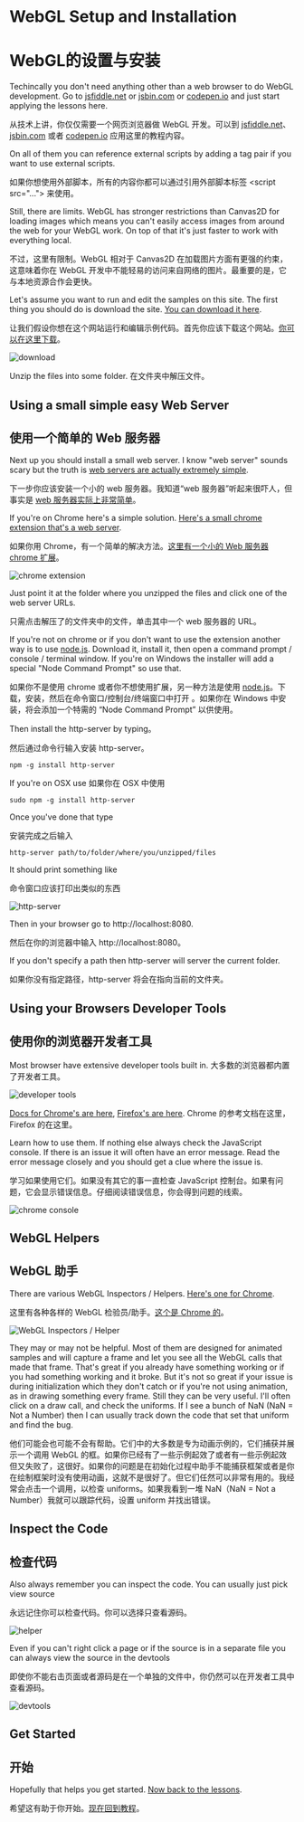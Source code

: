 # WebGL Setup and Installation
# WebGL的设置与安装

Techincally you don't need anything other than a web browser to do WebGL development. Go to [jsfiddle.net][1] or [jsbin.com][2] or [codepen.io][3] and just start applying the lessons here.

从技术上讲，你仅仅需要一个网页浏览器做 WebGL 开发。可以到 [jsfiddle.net][1]、 [jsbin.com][2] 或者 [codepen.io][3] 应用这里的教程内容。

On all of them you can reference external scripts by adding a <script src="..."></script> tag pair if you want to use external scripts.

如果你想使用外部脚本，所有的内容你都可以通过引用外部脚本标签 &lt;script src="..."&gt; 来使用。

Still, there are limits. WebGL has stronger restrictions than Canvas2D for loading images which means you can't easily access images from around the web for your WebGL work. On top of that it's just faster to work with everything local.

不过，这里有限制。WebGL 相对于 Canvas2D 在加载图片方面有更强的约束，这意味着你在 WebGL 开发中不能轻易的访问来自网络的图片。最重要的是，它与本地资源合作会更快。

Let's assume you want to run and edit the samples on this site. The first thing you should do is download the site. [You can download it here][4].

让我们假设你想在这个网站运行和编辑示例代码。首先你应该下载这个网站。[你可以在这里下载][4]。

![download][5]

Unzip the files into some folder.
在文件夹中解压文件。

## Using a small simple easy Web Server
## 使用一个简单的 Web 服务器

Next up you should install a small web server. I know "web server" sounds scary but the truth is [web servers are actually extremely simple][6].

下一步你应该安装一个小的 web 服务器。我知道“web 服务器”听起来很吓人，但事实是 [web 服务器实际上非常简单][6]。

If you're on Chrome here's a simple solution. [Here's a small chrome extension that's a web server][7].

如果你用 Chrome，有一个简单的解决方法。[这里有一个小的 Web 服务器 chrome 扩展][7]。

![chrome extension][8]

Just point it at the folder where you unzipped the files and click one of the web server URLs.

只需点击解压了的文件夹中的文件，单击其中一个 web 服务器的 URL。

If you're not on chrome or if you don't want to use the extension another way is to use [node.js][9]. Download it, install it, then open a command prompt / console / terminal window. If you're on Windows the installer will add a special "Node Command Prompt" so use that.

如果你不是使用 chrome 或者你不想使用扩展，另一种方法是使用 [node.js][9]。下载，安装，然后在命令窗口/控制台/终端窗口中打开 。如果你在 Windows 中安装，将会添加一个特需的 “Node Command Prompt” 以供使用。

Then install the http-server by typing。

然后通过命令行输入安装 http-server。

```
npm -g install http-server
```

If you're on OSX use
如果你在 OSX 中使用

```
sudo npm -g install http-server
```

Once you've done that type

安装完成之后输入

```
http-server path/to/folder/where/you/unzipped/files
```

It should print something like

命令窗口应该打印出类似的东西

![http-server][10]

Then in your browser go to http://localhost:8080.

然后在你的浏览器中输入 http://localhost:8080。

If you don't specify a path then http-server will server the current folder.

如果你没有指定路径，http-server 将会在指向当前的文件夹。

## Using your Browsers Developer Tools
## 使用你的浏览器开发者工具

Most browser have extensive developer tools built in.
大多数的浏览器都内置了开发者工具。

![developer tools][11]

[Docs for Chrome's are here][12], [Firefox's are here][13].
Chrome 的参考文档在这里，Firefox 的在这里。

Learn how to use them. If nothing else always check the JavaScript console. If there is an issue it will often have an error message. Read the error message closely and you should get a clue where the issue is.

学习如果使用它们。如果没有其它的事一直检查 JavaScript 控制台。如果有问题，它会显示错误信息。仔细阅读错误信息，你会得到问题的线索。

![chrome console][14]

## WebGL Helpers
## WebGL 助手

There are various WebGL Inspectors / Helpers. [Here's one for Chrome][15].

这里有各种各样的 WebGL 检验员/助手。[这个是 Chrome 的][15]。

![WebGL Inspectors / Helper][16]

They may or may not be helpful. Most of them are designed for animated samples and will capture a frame and let you see all the WebGL calls that made that frame. That's great if you already have something working or if you had something working and it broke. But it's not so great if your issue is during initialization which they don't catch or if you're not using animation, as in drawing something every frame. Still they can be very useful. I'll often click on a draw call, and check the uniforms. If I see a bunch of NaN (NaN = Not a Number) then I can usually track down the code that set that uniform and find the bug.

他们可能会也可能不会有帮助。它们中的大多数是专为动画示例的，它们捕获并展示一个调用 WebGL 的框。如果你已经有了一些示例起效了或者有一些示例起效但又失败了，这很好。如果你的问题是在初始化过程中助手不能捕获框架或者是你在绘制框架时没有使用动画，这就不是很好了。但它们任然可以非常有用的。我经常会点击一个调用，以检查 uniforms。如果我看到一堆 NaN（NaN = Not a Number）我就可以跟踪代码，设置 uniform 并找出错误。

## Inspect the Code
## 检查代码

Also always remember you can inspect the code. You can usually just pick view source

永远记住你可以检查代码。你可以选择只查看源码。

![helper][17]

Even if you can't right click a page or if the source is in a separate file you can always view the source in the devtools

即使你不能右击页面或者源码是在一个单独的文件中，你仍然可以在开发者工具中查看源码。

![devtools][18]

## Get Started
## 开始

Hopefully that helps you get started. [Now back to the lessons][19].

希望这有助于你开始。[现在回到教程][19]。

[1]: https://jsfiddle.net/
[2]: http://jsbin.com/
[3]: http://codepen.io/
[4]: https://github.com/greggman/webgl-fundamentals/
[5]: http://webglfundamentals.org/webgl/lessons/resources/download-webglfundamentals.gif
[6]: http://games.greggman.com/game/saving-and-loading-files-in-a-web-page/
[7]: https://chrome.google.com/webstore/detail/web-server-for-chrome/ofhbbkphhbklhfoeikjpcbhemlocgigb?hl=en
[8]: http://webglfundamentals.org/webgl/lessons/resources/chrome-webserver.png
[9]: https://nodejs.org/en/
[10]: http://webglfundamentals.org/webgl/lessons/resources/http-server-response.png
[11]: http://webglfundamentals.org/webgl/lessons/resources/chrome-devtools.png
[12]: https://developers.google.com/web/tools/chrome-devtools/
[13]: https://developer.mozilla.org/en-US/docs/Tools
[14]: http://webglfundamentals.org/webgl/lessons/resources/javascript-console.gif
[15]: https://benvanik.github.io/WebGL-Inspector/
[16]: https://benvanik.github.io/WebGL-Inspector/images/screenshots/1-Trace.gif
[17]: http://webglfundamentals.org/webgl/lessons/resources/view-source.gif
[18]: http://webglfundamentals.org/webgl/lessons/resources/devtools-source.gif
[19]: http://webglfundamentals.org/
